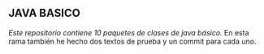 ## JAVA BASICO
*Este repositorio contiene 10 paquetes de clases de java básico.*
En esta rama también he hecho dos textos de prueba y un commit para cada uno.
